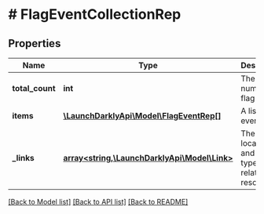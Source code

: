 # # FlagEventCollectionRep

## Properties

Name | Type | Description | Notes
------------ | ------------- | ------------- | -------------
**total_count** | **int** | The total number of flag events |
**items** | [**\LaunchDarklyApi\Model\FlagEventRep[]**](FlagEventRep.md) | A list of flag events |
**_links** | [**array<string,\LaunchDarklyApi\Model\Link>**](Link.md) | The location and content type of related resources | [optional]

[[Back to Model list]](../../README.md#models) [[Back to API list]](../../README.md#endpoints) [[Back to README]](../../README.md)
